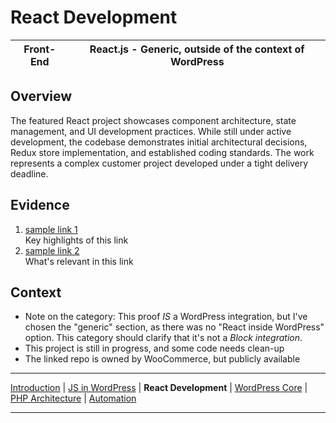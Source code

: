 # React Development

| Front-End | **React.js - Generic**, outside of the context of WordPress |
|-----------|-------------------------------------------------------------|

## Overview

The featured React project showcases component architecture, state management, and UI development practices. While still under active development, the codebase demonstrates initial architectural decisions, Redux store implementation, and established coding standards. The work represents a complex customer project developed under a tight delivery deadline.

## Evidence

1. [sample link 1](#)  
   Key highlights of this link
2. [sample link 2](#)  
   What's relevant in this link

## Context

- Note on the category: This proof _IS_ a WordPress integration, but I've chosen the "generic" section, as there was no "React inside WordPress" option. This category should clarify that it's not a _Block integration_.
- This project is still in progress, and some code needs clean-up
- The linked repo is owned by WooCommerce, but publicly available

---

[Introduction](../README.md) |
[JS in WordPress](../frontend-wp/README.md) |
**React Development** |
[WordPress Core](../wp-core/README.md) |
[PHP Architecture](../php-arch/README.md) |
[Automation](../automation/README.md)

---
